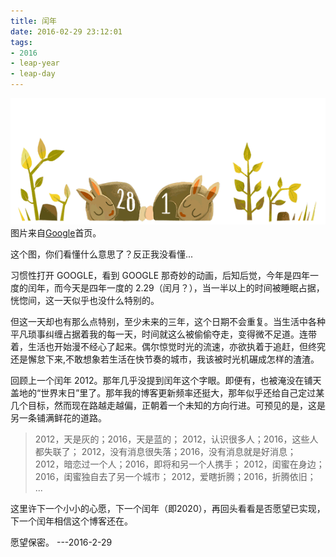 ```yaml
---
title: 闰年
date: 2016-02-29 23:12:01
tags:
- 2016
- leap-year
- leap-day
---
```


!["google-leap-year"](/images/leap-year-2016-google.gif )
图片来自[Google](https://g.co/doodle/52dr6q)首页。

这个图，你们看懂什么意思了？反正我没看懂...

习惯性打开 GOOGLE，看到 GOOGLE 那奇妙的动画，后知后觉，今年是四年一度的闰年，而今天是四年一度的 2.29（闰月？），当一半以上的时间被睡眠占据，恍惚间，这一天似乎也没什么特别的。

<!--more-->

但这一天却也有那么点特别，至少未来的三年，这个日期不会重复。当生活中各种平凡琐事纠缠占据着我的每一天，时间就这么被偷偷夺走，变得微不足道。连带着，生活也开始漫不经心了起来。偶尔惊觉时光的流速，亦欲执着于追赶，但终究还是懈怠下来,不敢想象若生活在快节奏的城市，我该被时光机碾成怎样的渣渣。

回顾上一个闰年 2012。那年几乎没提到闰年这个字眼。即便有，也被淹没在铺天盖地的“世界末日”里了。那年我的博客更新频率还挺大，那年似乎还给自己定过某几个目标，然而现在路越走越偏，正朝着一个未知的方向行进。可预见的是，这是另一条铺满鲜花的道路。

> 2012，天是灰的；2016，天是蓝的；
> 2012，认识很多人；2016，这些人都失联了；
> 2012，没有消息很失落；2016，没有消息就是好消息；
> 2012，暗恋过一个人；2016，即将和另一个人携手；
> 2012，闺蜜在身边；2016，闺蜜独自去了另一个城市；
> 2012，爱瞎折腾；2016，折腾依旧；
> ...

这里许下一个小小的心愿，下一个闰年（即2020），再回头看看是否愿望已实现，下一个闰年相信这个博客还在。

愿望保密。 ---2016-2-29



